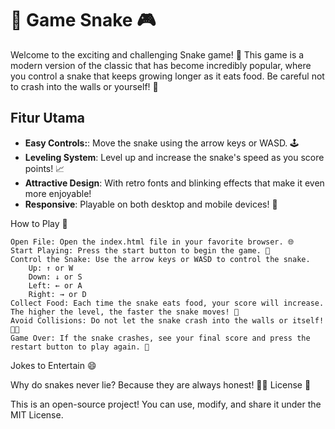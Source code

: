 # 🐍 Game Snake 🎮

Welcome to the exciting and challenging Snake game! 🥳 This game is a modern version of the classic that has become incredibly popular, where you control a snake that keeps growing longer as it eats food. Be careful not to crash into the walls or yourself! 🚧

## Fitur Utama

- **Easy Controls:**: Move the snake using the arrow keys or WASD. 🕹️
- **Leveling System**: Level up and increase the snake's speed as you score points! 📈
- **Attractive Design**: With retro fonts and blinking effects that make it even more enjoyable! 
- **Responsive**: Playable on both desktop and mobile devices! 📱


How to Play 🎉

    Open File: Open the index.html file in your favorite browser. 🌐
    Start Playing: Press the start button to begin the game. 🏁
    Control the Snake: Use the arrow keys or WASD to control the snake.
        Up: ↑ or W
        Down: ↓ or S
        Left: ← or A
        Right: → or D
    Collect Food: Each time the snake eats food, your score will increase. The higher the level, the faster the snake moves! 🍏
    Avoid Collisions: Do not let the snake crash into the walls or itself! 🐍❌
    Game Over: If the snake crashes, see your final score and press the restart button to play again. 🔄

Jokes to Entertain 😄

Why do snakes never lie?
Because they are always honest! 🐍😂
License 📜

This is an open-source project! You can use, modify, and share it under the MIT License.
